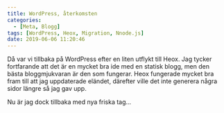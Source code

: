 ```yaml
---
title: WordPress, återkomsten
categories:
  - [Meta, Blogg]
tags: [WordPress, Heox, Migration, Nnode.js]
date: 2019-06-06 11:20:46
---
```


Då var vi tillbaka på WordPress efter en liten utflykt till Heox. Jag tycker fortfarande att det är en mycket bra ide med en statisk blogg, men den bästa bloggmjukvaran är den som fungerar. Heox fungerade mycket bra fram till att jag uppdaterade eländet, därefter ville det inte generera några sidor längre så jag gav upp.

Nu är jag dock tillbaka med nya friska tag...

